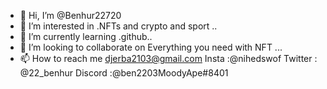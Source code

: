 - 👋 Hi, I’m @Benhur22720
- 👀 I’m interested in .NFTs and crypto and sport ..
- 🌱 I’m currently learning .github..
- 💞️ I’m looking to collaborate on Everything you need with NFT ...
- 📫 How to reach me djerba2103@gmail.com 
Insta :@nihedswof 
Twitter : @22_benhur 
Discord :@ben2203MoodyApe#8401 

<!---
Benhur22720/Benhur22720 is a ✨ special ✨ repository because its `README.md` (this file) appears on your GitHub profile.
You can click the Preview link to take a look at your changes.
--->
